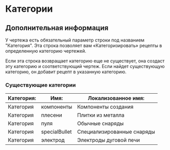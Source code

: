 # Категории

## Дополнительная информация

У чертежа есть обязательный параметр строки под названием "Категория". Эта строка позволяет вам «Категоризировать» рецепты в определенную категорию чертежей.

Если эта строка возвращает категорию еще не существует, она создаст эту категорию и соответствующий чертеж. Если найдет существующую категорию, он добавит рецепт в указанную категорию.

### Существующие категории

| Категория: | Имя:          | Локализованное имя:        |
| ---------- | ------------- | -------------------------- |
| Категория  | компоненты    | Компоненты создания        |
| Категория  | плесени       | Плитки из металла          |
| Категория  | пуля          | Обычные снаряды            |
| Категория  | specialBullet | Специализированные снаряды |
| Категория  | электрод      | Электроды дуговой печи     |